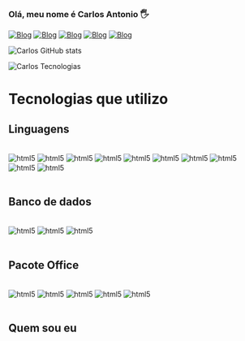 ### Olá, meu nome é Carlos Antonio 🖐️


[![Blog](https://img.shields.io/website-up-down-green-red/http/monip.org.svg)](https://github.com/CarlosEX)
[![Blog](https://img.shields.io/badge/YouTube-FF0000?style=for-the-badge&logo=youtube&logoColor=white)](https://github.com/CarlosEX)
[![Blog](https://img.shields.io/badge/LinkedIn-0077B5?style=for-the-badge&logo=linkedin&logoColor=white)](https://github.com/CarlosEX)
[![Blog](https://img.shields.io/badge/Gmail-D14836?style=for-the-badge&logo=gmail&logoColor=white)](carlos22martinssilva@gmail.com)
[![Blog](https://img.shields.io/badge/Facebook-1877F2?style=for-the-badge&logo=facebook&logoColor=white)](https://github.com/CarlosEX)


![Carlos GitHub stats](https://github-readme-stats.vercel.app/api?username=CarlosEX&theme=dracula)

![Carlos Tecnologias](https://github-readme-stats.vercel.app/api/top-langs/?username=CarlosEX&theme=dracula)

# Tecnologias que utilizo

 ## Linguagens
<div style="display: inline_block"><br/>
    <img align="center" alt="html5" src="https://img.shields.io/badge/HTML5-E34F26?style=for-the-badge&logo=html5&logoColor=white">
    <img align="center" alt="html5" src="https://img.shields.io/badge/CSS3-1572B6?style=for-the-badge&logo=css3&logoColor=white">
    <img align="center" alt="html5" src="https://img.shields.io/badge/JavaScript-F7DF1E?style=for-the-badge&logo=javascript&logoColor=black">
    <img align="center" alt="html5" src="https://img.shields.io/badge/TypeScript-007ACC?style=for-the-badge&logo=typescript&logoColor=white">
    <img align="center" alt="html5" src="https://img.shields.io/badge/C%23-239120?style=for-the-badge&logo=c-sharp&logoColor=white">
    <img align="center" alt="html5" src="https://img.shields.io/badge/.NET-5C2D91?style=for-the-badge&logo=.net&logoColor=white">
    <img align="center" alt="html5" src="https://img.shields.io/badge/TypeScript-007ACC?style=for-the-badge&logo=typescript&logoColor=white">
    <img align="center" alt="html5" src="https://img.shields.io/badge/React-20232A?style=for-the-badge&logo=react&logoColor=61DAFB">
    <img align="center" alt="html5" src="https://img.shields.io/badge/Markdown-000000?style=for-the-badge&logo=markdown&logoColor=white">
    <img align="center" alt="html5" src="https://img.shields.io/badge/Markdown-000000?style=for-the-badge&logo=markdown&logoColor=white">   
</div><br/>

## Banco de dados
<div style="display: inline_block"><br/>
    <img align="center" alt="html5" src="https://img.shields.io/badge/SQLite-07405E?style=for-the-badge&logo=sqlite&logoColor=white">
    <img align="center" alt="html5" src="https://img.shields.io/badge/MongoDB-4EA94B?style=for-the-badge&logo=mongodb&logoColor=white">
    <img align="center" alt="html5" src="https://img.shields.io/badge/Microsoft_SQL_Server-CC2927?style=for-the-badge&logo=microsoft-sql-server&logoColor=white">
   
</div><br/>

## Pacote Office
<div style="display: inline_block"><br/>
    <img align="center" alt="html5" src="https://img.shields.io/badge/Microsoft_Excel-217346?style=for-the-badge&logo=microsoft-excel&logoColor=white">
    <img align="center" alt="html5" src="https://img.shields.io/badge/Microsoft_PowerPoint-B7472A?style=for-the-badge&logo=microsoft-powerpoint&logoColor=white">
    <img align="center" alt="html5" src="https://img.shields.io/badge/Microsoft_Access-A4373A?style=for-the-badge&logo=microsoft-access&logoColor=white">
    <img align="center" alt="html5" src="https://img.shields.io/badge/Microsoft_Word-2B579A?style=for-the-badge&logo=microsoft-word&logoColor=white">
    <img align="center" alt="html5" src="https://img.shields.io/badge/Microsoft_Office-D83B01?style=for-the-badge&logo=microsoft-office&logoColor=white">
   
</div><br/>

## Quem sou eu

## 
